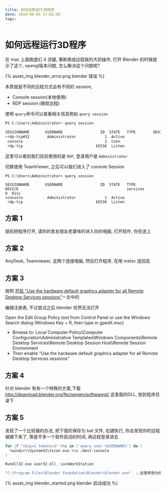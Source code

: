 ```yaml
---
title: 如何远程运行3D程序
date: 2019-09-05 17:02:05
tags:
---
```






# 如何远程运行3D程序

在 mac 上面跑虚幻 4 烫腿, 果断换成远程我的大奶操作, 打开 Blender 的时候提示了这个, opengl版本问题,  怎么解决这个问题呢?

{% asset_img blender_error.png blender 错误 %}

<!--more-->

本质就是不同的远程方式会有不同的 session,

* Console session(本地使用)
* RDP session (微软远程)

使用 `query`命令可以查看相关信息例如 `query session `

````sh
PS C:\Users\Administrator> query session                                                 

SESSIONNAME       USERNAME                 ID  STATE   TYPE        DEVICE                                                 services                                    0  Disc
>rdp-tcp#32        Administrator             1  Active
 console                                     2  Conn
 rdp-tcp                                 65536  Listen
````

这里可以看到我们目前使用的是 `RDP`, 登录用户是 `Administrator`

切换使用 TeamViewer, 之后可以我们进入了 console Session

```
PS C:\Users\Administrator> query session                                                 

SESSIONNAME       USERNAME                 ID  STATE   TYPE        DEVICE                                                 services                                    0  Disc
>console           Administrator             1  Active
 rdp-tcp                                 65536  Listen
```



## 方案 1

提前把程序打开, 请你的舍友朋友老婆啥的进入你的电脑, 打开软件, 你在连上



## 方案 2

AnyDesk, Teamviewer, 这两个连接电脑, 然后打开程序, 在用 mstsc 连回去



## 方案 3 

按照 [开启 “Use the hardware default graphics adapter for all Remote Desktop Services sessions”](https://community.esri.com/thread/225251-enabling-gpu-rendering-on-windows-server-2016-windows-10-rdp)一文中的

编辑注册表, 不过尝试之后 blender 任然无法打开

Open the Edit Group Policy tool from Control Panel or use the Windows Search dialog (Windows Key + R, then type in gpedit.msc)

* Browse to: Local Computer Policy\Computer Configuration\Administrative Templates\Windows Components\Remote Desktop Services\Remote Desktop Session Host\Remote Session Environment
* Then enable “Use the hardware default graphics adapter for all Remote Desktop Services sessions”



## 方案 4

针对 blender 有有一个特殊的方案,下载 http://download.blender.org/ftp/sergey/softwaregl/ 这里面的DLL, 放到程序目录下

## 方案 5 

发现了一个比较骚的办法, 把下面的保存为 bat 文件, 右键执行, 你会发现你的远程被踢下来了, 等差不多一个软件启动的时间, 再远程登录进去

```powershell
for /f "skip=1 tokens=3" %%s in ('query user %USERNAME%') do (
  %windir%\System32\tscon.exe %%s /dest:console
)

Rundll32.exe user32.dll, LockWorkStation

"C:\Program Files\Blender Foundation\Blender\blender.exe"  ;;这里修改为你想要启动的路径参数
```

{% asset_img blender_started.png blender 启动成功 %}